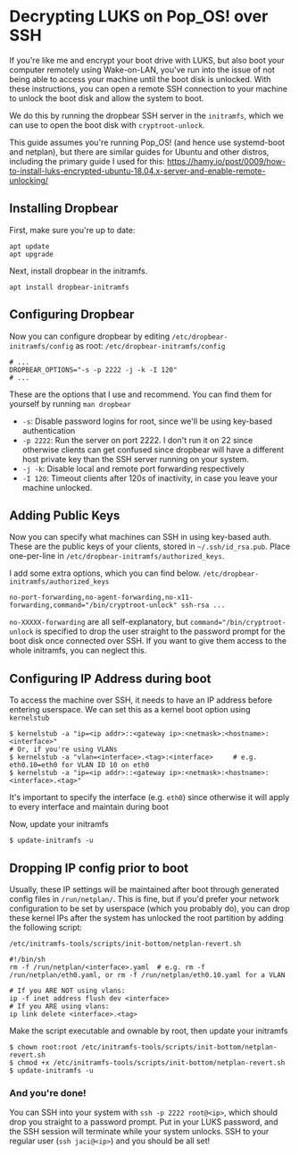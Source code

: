 # Decrypting LUKS on Pop_OS! over SSH
If you're like me and encrypt your boot drive with LUKS, but also boot your computer remotely using Wake-on-LAN, you've run into the issue of not being able to access your machine until the boot disk is unlocked. With these instructions, you can open a remote SSH connection to your machine to unlock the boot disk and allow the system to boot.

We do this by running the dropbear SSH server in the `initramfs`, which we can use to open the boot disk with `cryptroot-unlock`.

This guide assumes you're running Pop_OS! (and hence use systemd-boot and netplan), but there are similar guides for Ubuntu and other distros, including the primary guide I used for this: https://hamy.io/post/0009/how-to-install-luks-encrypted-ubuntu-18.04.x-server-and-enable-remote-unlocking/

## Installing Dropbear
First, make sure you're up to date:
```
apt update
apt upgrade
```

Next, install dropbear in the initramfs.
```
apt install dropbear-initramfs
```

## Configuring Dropbear
Now you can configure dropbear by editing `/etc/dropbear-initramfs/config` as root:
`/etc/dropbear-initramfs/config`
```
# ...
DROPBEAR_OPTIONS="-s -p 2222 -j -k -I 120"
# ...
```
These are the options that I use and recommend. You can find them for yourself by running `man dropbear`
- `-s`: Disable password logins for root, since we'll be using key-based authentication
- `-p 2222`: Run the server on port 2222. I don't run it on 22 since otherwise clients can get confused since dropbear will have a different host private key than the SSH server running on your system.
- `-j -k`: Disable local and remote port forwarding respectively
- `-I 120`: Timeout clients after 120s of inactivity, in case you leave your machine unlocked.

## Adding Public Keys
Now you can specify what machines can SSH in using key-based auth. These are the public keys of your clients, stored in `~/.ssh/id_rsa.pub`. Place one-per-line in `/etc/dropbear-initramfs/authorized_keys`.

I add some extra options, which you can find below.
`/etc/dropbear-initramfs/authorized_keys`
```
no-port-forwarding,no-agent-forwarding,no-x11-forwarding,command="/bin/cryptroot-unlock" ssh-rsa ...
```

`no-XXXXX-forwarding` are all self-explanatory, but `command="/bin/cryptroot-unlock` is specified to drop the user straight to the password prompt for the boot disk once connected over SSH. If you want to give them access to the whole initramfs, you can neglect this.

## Configuring IP Address during boot
To access the machine over SSH, it needs to have an IP address before entering userspace. We can set this as a kernel boot option using `kernelstub`

```
$ kernelstub -a "ip=<ip addr>::<gateway ip>:<netmask>:<hostname>:<interface>"
# Or, if you're using VLANs
$ kernelstub -a "vlan=<interface>.<tag>:<interface>     # e.g. eth0.10=eth0 for VLAN ID 10 on eth0
$ kernelstub -a "ip=<ip addr>::<gateway ip>:<netmask>:<hostname>:<interface>.<tag>"
```

It's important to specify the interface (e.g. `eth0`) since otherwise it will apply to every interface and maintain during boot

Now, update your initramfs
```
$ update-initramfs -u
```

## Dropping IP config prior to boot
Usually, these IP settings will be maintained after boot through generated config files in `/run/netplan/`. This is fine, but if you'd prefer your network configuration to be set by userspace (which you probably do), you can drop these kernel IPs after the system has unlocked the root partition by adding the following script:

`/etc/initramfs-tools/scripts/init-bottom/netplan-revert.sh`
```
#!/bin/sh
rm -f /run/netplan/<interface>.yaml  # e.g. rm -f /run/netplan/eth0.yaml, or rm -f /run/netplan/eth0.10.yaml for a VLAN

# If you ARE NOT using vlans:
ip -f inet address flush dev <interface>
# If you ARE using vlans:
ip link delete <interface>.<tag>
```

Make the script executable and ownable by root, then update your initramfs
```
$ chown root:root /etc/initramfs-tools/scripts/init-bottom/netplan-revert.sh
$ chmod +x /etc/initramfs-tools/scripts/init-bottom/netplan-revert.sh
$ update-initramfs -u
```

### And you're done!
You can SSH into your system with `ssh -p 2222 root@<ip>`, which should drop you straight to a password prompt. Put in your LUKS password, and the SSH session will terminate while your system unlocks. SSH to your regular user (`ssh jaci@<ip>`) and you should be all set!
